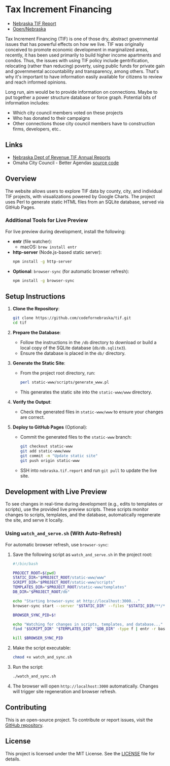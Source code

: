 # Tax Increment Financing

- [Nebraska TIF Report](https://ne.tif.report)
- [Open/Nebraska](https://opennebraska.org)

Tax Increment Financing (TIF) is one of those dry, abstract governmental
issues that has powerful effects on how we live. TIF was originally conceived
to promote economic development in marginalized areas, recently, it has been
used primarily to build higher income apartments and condos. Thus, the issues
with using TIF policy include gentrification, relocating (rather than
reducing) poverty, using public funds for private gain and governmental
accountability and transparency, among others. That's why it's important to
have information easily available for citizens to review and reach informed
opinions.

Long run, aim would be to provide information on connections. Maybe to put
together a power structure database or force graph. Potential bits of
information includes:

- Which city council members voted on these projects
- Who has donated to their campaigns
- Other connections those city council members have to construction firms, developers, etc..

## Links

- [Nebraska Dept of Revenue TIF Annual Reports](https://revenue.nebraska.gov/PAD/research-statistical-reports/tax-increment-financing-annual-reports-legislature)
- Omaha City Council - Better Agendas [source code](https://github.com/mattdsteele/hackomaha-council-agendas)

## Overview

The website allows users to explore TIF data by county, city, and individual TIF projects, with visualizations powered by Google Charts. The project uses Perl to generate static HTML files from an SQLite database, served via GitHub Pages.

### Additional Tools for Live Preview

For live preview during development, install the following:

- **entr** (file watcher):
  - macOS: `brew install entr`
- **http-server** (Node.js-based static server):
  ```bash
  npm install -g http-server
  ```
- **Optional**: `browser-sync` (for automatic browser refresh):
  ```bash
  npm install -g browser-sync
  ```

## Setup Instructions

1. **Clone the Repository**:

   ```bash
   git clone https://github.com/codefornebraska/tif.git
   cd tif
   ```

2. **Prepare the Database**:

   - Follow the instructions in the `/db` directory to download or build a local copy of the SQLite database (`db/db.sqlite3`).
   - Ensure the database is placed in the `db/` directory.

3. **Generate the Static Site**:

   - From the project root directory, run:
     ```bash
     perl static-www/scripts/generate_www.pl
     ```
   - This generates the static site into the `static-www/www` directory.

4. **Verify the Output**:

   - Check the generated files in `static-www/www` to ensure your changes are correct.

5. **Deploy to GitHub Pages** (Optional):
   - Commit the generated files to the `static-www` branch:
     ```bash
     git checkout static-www
     git add static-www/www
     git commit -m "Update static site"
     git push origin static-www
     ```
   - SSH into `nebraska.tif.report` and run `git pull` to update the live site.

## Development with Live Preview

To see changes in real-time during development (e.g., edits to templates or scripts), use the provided live preview scripts. These scripts monitor changes to scripts, templates, and the database, automatically regenerate the site, and serve it locally.

### Using `watch_and_serve.sh` (With Auto-Refresh)

For automatic browser refresh, use `browser-sync`:

1. Save the following script as `watch_and_serve.sh` in the project root:

   ```bash
   #!/bin/bash

   PROJECT_ROOT=$(pwd)
   STATIC_DIR="$PROJECT_ROOT/static-www/www"
   SCRIPT_DIR="$PROJECT_ROOT/static-www/scripts"
   TEMPLATES_DIR="$PROJECT_ROOT/static-www/templates"
   DB_DIR="$PROJECT_ROOT/db"

   echo "Starting browser-sync at http://localhost:3000..."
   browser-sync start --server "$STATIC_DIR" --files "$STATIC_DIR/**/*" --port 3000 --no-notify &

   BROWSER_SYNC_PID=$!

   echo "Watching for changes in scripts, templates, and database..."
   find "$SCRIPT_DIR" "$TEMPLATES_DIR" "$DB_DIR" -type f | entr -r bash -c "perl $SCRIPT_DIR/generate_www.pl && echo 'Site regenerated at $(date)'"

   kill $BROWSER_SYNC_PID
   ```

2. Make the script executable:

   ```bash
   chmod +x watch_and_sync.sh
   ```

3. Run the script:

   ```bash
   ./watch_and_sync.sh
   ```

4. The browser will open `http://localhost:3000` automatically. Changes will trigger site regeneration and browser refresh.

## Contributing

This is an open-source project. To contribute or report issues, visit the [GitHub repository](https://github.com/codefornebraska/tif/issues).

## License

This project is licensed under the MIT License. See the [LICENSE](LICENSE) file for details.
